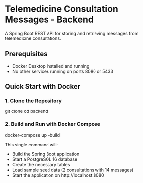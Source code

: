 # Telemedicine Consultation Messages - Backend

A Spring Boot REST API for storing and retrieving messages from telemedicine consultations.

## Prerequisites

- Docker Desktop installed and running
- No other services running on ports 8080 or 5433

## Quick Start with Docker

### 1. Clone the Repository

git clone 
cd backend

### 2. Build and Run with Docker Compose
docker-compose up –build

This single command will:
- Build the Spring Boot application
- Start a PostgreSQL 16 database
- Create the necessary tables
- Load sample seed data (2 consultations with 14 messages)
- Start the application on http://localhost:8080
